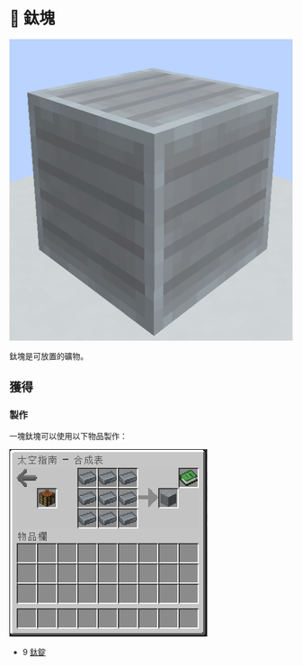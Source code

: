 # 💎 鈦塊

![](<../.gitbook/assets/image (229) (1) (1).png>)

鈦塊是可放置的礦物。

## 獲得

### 製作

一塊鈦塊可以使用以下物品製作：

![](<../.gitbook/assets/image (218) (1).png>)

* 9 [鈦錠](titanium-ingot.md)

